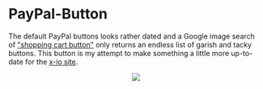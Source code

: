 PayPal-Button
=============

The default PayPal buttons looks rather dated and a Google image search of ["shopping cart button"](https://www.google.co.uk/search?q=shopping+cart+button&oe=utf-8&aq=t&rls=org.mozilla:en-GB:official&client=firefox-a&um=1&ie=UTF-8&hl=en&tbm=isch&source=og&sa=N&tab=wi&authuser=0&ei=4GqhUbmyGsiU0AWg54HYDg&biw=990&bih=1701&sei=42qhUeC3Dsam0wXg6YHwCA)  only returns an endless list of garish and tacky buttons.  This button is my attempt to make something a little more up-to-date for the [x-io site]( http://www.x-io.co.uk).

<div align="center">
<img src="https://raw.github.com/xioTechnologies/PayPal-Button/master/PayPal%20Button.png"/>
</div>
